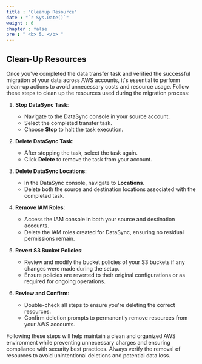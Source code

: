 ```yaml
---
title : "Cleanup Resource"
date : "`r Sys.Date()`"
weight : 6
chapter : false
pre : " <b> 5. </b> "
---
```


## Clean-Up Resources

Once you've completed the data transfer task and verified the successful migration of your data across AWS accounts, it's essential to perform clean-up actions to avoid unnecessary costs and resource usage. Follow these steps to clean up the resources used during the migration process:

1. **Stop DataSync Task**:
    - Navigate to the DataSync console in your source account.
    - Select the completed transfer task.
    - Choose **Stop** to halt the task execution.

2. **Delete DataSync Task**:
    - After stopping the task, select the task again.
    - Click **Delete** to remove the task from your account.

3. **Delete DataSync Locations**:
    - In the DataSync console, navigate to **Locations**.
    - Delete both the source and destination locations associated with the completed task.

4. **Remove IAM Roles**:
    - Access the IAM console in both your source and destination accounts.
    - Delete the IAM roles created for DataSync, ensuring no residual permissions remain.

5. **Revert S3 Bucket Policies**:
    - Review and modify the bucket policies of your S3 buckets if any changes were made during the setup.
    - Ensure policies are reverted to their original configurations or as required for ongoing operations.

6. **Review and Confirm**:
    - Double-check all steps to ensure you're deleting the correct resources.
    - Confirm deletion prompts to permanently remove resources from your AWS accounts.

Following these steps will help maintain a clean and organized AWS environment while preventing unnecessary charges and ensuring compliance with security best practices. Always verify the removal of resources to avoid unintentional deletions and potential data loss.
